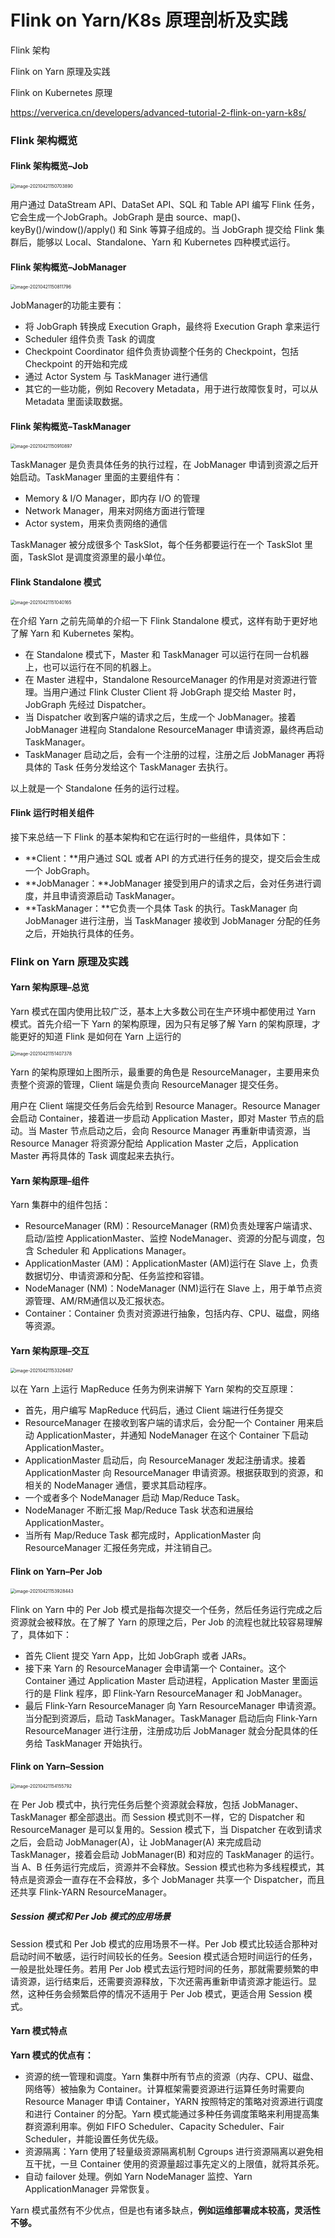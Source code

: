 # Flink on Yarn/K8s 原理剖析及实践

Flink 架构

Flink on Yarn 原理及实践

Flink on Kubernetes 原理

https://ververica.cn/developers/advanced-tutorial-2-flink-on-yarn-k8s/

### Flink 架构概览

#### Flink 架构概览–Job

<img src="/Users/zyw/Library/Application Support/typora-user-images/image-20210421150703890.png" alt="image-20210421150703890" style="zoom:50%;" />

用户通过 DataStream API、DataSet API、SQL 和 Table API 编写 Flink 任务，它会生成一个JobGraph。JobGraph 是由 source、map()、keyBy()/window()/apply() 和 Sink 等算子组成的。当 JobGraph 提交给 Flink 集群后，能够以 Local、Standalone、Yarn 和 Kubernetes 四种模式运行。



#### Flink 架构概览–JobManager

<img src="/Users/zyw/Library/Application Support/typora-user-images/image-20210421150811796.png" alt="image-20210421150811796" style="zoom:50%;" />


JobManager的功能主要有：

- 将 JobGraph 转换成 Execution Graph，最终将 Execution Graph 拿来运行
- Scheduler 组件负责 Task 的调度
- Checkpoint Coordinator 组件负责协调整个任务的 Checkpoint，包括 Checkpoint 的开始和完成
- 通过 Actor System 与 TaskManager 进行通信
- 其它的一些功能，例如 Recovery Metadata，用于进行故障恢复时，可以从 Metadata 里面读取数据。



#### Flink 架构概览–TaskManager

<img src="/Users/zyw/Library/Application Support/typora-user-images/image-20210421150910897.png" alt="image-20210421150910897" style="zoom:50%;" />


TaskManager 是负责具体任务的执行过程，在 JobManager 申请到资源之后开始启动。TaskManager 里面的主要组件有：

- Memory & I/O Manager，即内存 I/O 的管理
- Network Manager，用来对网络方面进行管理
- Actor system，用来负责网络的通信

TaskManager 被分成很多个 TaskSlot，每个任务都要运行在一个 TaskSlot 里面，TaskSlot 是调度资源里的最小单位。



#### Flink Standalone 模式



<img src="/Users/zyw/Library/Application Support/typora-user-images/image-20210421151040165.png" alt="image-20210421151040165" style="zoom:50%;" />

在介绍 Yarn 之前先简单的介绍一下 Flink Standalone 模式，这样有助于更好地了解 Yarn 和 Kubernetes 架构。

- 在 Standalone 模式下，Master 和 TaskManager 可以运行在同一台机器上，也可以运行在不同的机器上。
- 在 Master 进程中，Standalone ResourceManager 的作用是对资源进行管理。当用户通过 Flink Cluster Client 将 JobGraph 提交给 Master 时，JobGraph 先经过 Dispatcher。
- 当 Dispatcher 收到客户端的请求之后，生成一个 JobManager。接着 JobManager 进程向 Standalone ResourceManager 申请资源，最终再启动 TaskManager。
- TaskManager 启动之后，会有一个注册的过程，注册之后 JobManager 再将具体的 Task 任务分发给这个 TaskManager 去执行。

以上就是一个 Standalone 任务的运行过程。



#### Flink 运行时相关组件

接下来总结一下 Flink 的基本架构和它在运行时的一些组件，具体如下：

- **Client：**用户通过 SQL 或者 API 的方式进行任务的提交，提交后会生成一个 JobGraph。
- **JobManager：**JobManager 接受到用户的请求之后，会对任务进行调度，并且申请资源启动 TaskManager。
- **TaskManager：**它负责一个具体 Task 的执行。TaskManager 向 JobManager 进行注册，当 TaskManager 接收到 JobManager 分配的任务之后，开始执行具体的任务。



### Flink on Yarn 原理及实践

#### Yarn 架构原理–总览

Yarn 模式在国内使用比较广泛，基本上大多数公司在生产环境中都使用过 Yarn 模式。首先介绍一下 Yarn 的架构原理，因为只有足够了解 Yarn 的架构原理，才能更好的知道 Flink 是如何在 Yarn 上运行的

<img src="/Users/zyw/Library/Application Support/typora-user-images/image-20210421151407378.png" alt="image-20210421151407378" style="zoom:50%;" />

Yarn 的架构原理如上图所示，最重要的角色是 ResourceManager，主要用来负责整个资源的管理，Client 端是负责向 ResourceManager 提交任务。

用户在 Client 端提交任务后会先给到 Resource Manager。Resource Manager 会启动 Container，接着进一步启动 Application Master，即对 Master 节点的启动。当 Master 节点启动之后，会向 Resource Manager 再重新申请资源，当 Resource Manager 将资源分配给 Application Master 之后，Application Master 再将具体的 Task 调度起来去执行。

#### Yarn 架构原理–组件

Yarn 集群中的组件包括：

- ResourceManager (RM)：ResourceManager (RM)负责处理客户端请求、启动/监控 ApplicationMaster、监控 NodeManager、资源的分配与调度，包含 Scheduler 和 Applications Manager。
- ApplicationMaster (AM)：ApplicationMaster (AM)运行在 Slave 上，负责数据切分、申请资源和分配、任务监控和容错。
- NodeManager (NM)：NodeManager (NM)运行在 Slave 上，用于单节点资源管理、AM/RM通信以及汇报状态。
- Container：Container 负责对资源进行抽象，包括内存、CPU、磁盘，网络等资源。

#### Yarn 架构原理–交互

<img src="/Users/zyw/Library/Application Support/typora-user-images/image-20210421153326487.png" alt="image-20210421153326487" style="zoom:50%;" />


以在 Yarn 上运行 MapReduce 任务为例来讲解下 Yarn 架构的交互原理：

- 首先，用户编写 MapReduce 代码后，通过 Client 端进行任务提交
- ResourceManager 在接收到客户端的请求后，会分配一个 Container 用来启动 ApplicationMaster，并通知 NodeManager 在这个 Container 下启动 ApplicationMaster。
- ApplicationMaster 启动后，向 ResourceManager 发起注册请求。接着 ApplicationMaster 向 ResourceManager 申请资源。根据获取到的资源，和相关的 NodeManager 通信，要求其启动程序。
- 一个或者多个 NodeManager 启动 Map/Reduce Task。
- NodeManager 不断汇报 Map/Reduce Task 状态和进展给 ApplicationMaster。
- 当所有 Map/Reduce Task 都完成时，ApplicationMaster 向 ResourceManager 汇报任务完成，并注销自己。

#### Flink on Yarn–Per Job

<img src="/Users/zyw/Library/Application Support/typora-user-images/image-20210421153928443.png" alt="image-20210421153928443" style="zoom:50%;" />

Flink on Yarn 中的 Per Job 模式是指每次提交一个任务，然后任务运行完成之后资源就会被释放。在了解了 Yarn 的原理之后，Per Job 的流程也就比较容易理解了，具体如下：

- 首先 Client 提交 Yarn App，比如 JobGraph 或者 JARs。
- 接下来 Yarn 的 ResourceManager 会申请第一个 Container。这个 Container 通过 Application Master 启动进程，Application Master 里面运行的是 Flink 程序，即 Flink-Yarn ResourceManager 和 JobManager。
- 最后 Flink-Yarn ResourceManager 向 Yarn ResourceManager 申请资源。当分配到资源后，启动 TaskManager。TaskManager 启动后向 Flink-Yarn ResourceManager 进行注册，注册成功后 JobManager 就会分配具体的任务给 TaskManager 开始执行。

#### Flink on Yarn–Session

<img src="/Users/zyw/Library/Application Support/typora-user-images/image-20210421154155792.png" alt="image-20210421154155792" style="zoom:50%;" />

在 Per Job 模式中，执行完任务后整个资源就会释放，包括 JobManager、TaskManager 都全部退出。而 Session 模式则不一样，它的 Dispatcher 和 ResourceManager 是可以复用的。Session 模式下，当 Dispatcher 在收到请求之后，会启动 JobManager(A)，让 JobManager(A) 来完成启动 TaskManager，接着会启动 JobManager(B) 和对应的 TaskManager 的运行。当 A、B 任务运行完成后，资源并不会释放。Session 模式也称为多线程模式，其特点是资源会一直存在不会释放，多个 JobManager 共享一个 Dispatcher，而且还共享 Flink-YARN ResourceManager。

##### Session 模式和 Per Job 模式的应用场景

Session 模式和 Per Job 模式的应用场景不一样。Per Job 模式比较适合那种对启动时间不敏感，运行时间较长的任务。Seesion 模式适合短时间运行的任务，一般是批处理任务。若用 Per Job 模式去运行短时间的任务，那就需要频繁的申请资源，运行结束后，还需要资源释放，下次还需再重新申请资源才能运行。显然，这种任务会频繁启停的情况不适用于 Per Job 模式，更适合用 Session 模式。



#### Yarn 模式特点

**Yarn 模式的优点有：**

- 资源的统一管理和调度。Yarn 集群中所有节点的资源（内存、CPU、磁盘、网络等）被抽象为 Container。计算框架需要资源进行运算任务时需要向 Resource Manager 申请 Container，YARN 按照特定的策略对资源进行调度和进行 Container 的分配。Yarn 模式能通过多种任务调度策略来利用提高集群资源利用率。例如 FIFO Scheduler、Capacity Scheduler、Fair Scheduler，并能设置任务优先级。
- 资源隔离：Yarn 使用了轻量级资源隔离机制 Cgroups 进行资源隔离以避免相互干扰，一旦 Container 使用的资源量超过事先定义的上限值，就将其杀死。
- 自动 failover 处理。例如 Yarn NodeManager 监控、Yarn ApplicationManager 异常恢复。



Yarn 模式虽然有不少优点，但是也有诸多缺点，**例如运维部署成本较高，灵活性不够。**